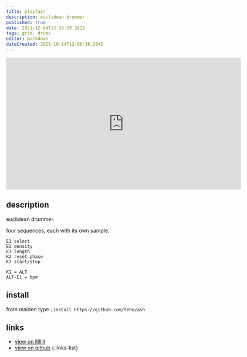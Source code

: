 ```yaml
---
title: playfair
description: euclidean drummer
published: true
date: 2021-12-04T12:38:59.242Z
tags: grid, drums
editor: markdown
dateCreated: 2021-10-14T12:08:36.204Z
---
```


<iframe src="https://player.vimeo.com/video/270668759?h=e450935123&title=0&byline=0&portrait=0" width="640" height="360" frameborder="0" allow="autoplay; fullscreen; picture-in-picture" allowfullscreen></iframe>

## description

euclidean drummer.

four sequences, each with its own sample.

```
E1 select
E2 density
E3 length
K2 reset phase
K3 start/stop

K1 = ALT
ALT-E1 = bpm
```

## install

from maiden type
`;install https://github.com/tehn/ash`

## links

- [view on llllllll](https://llllllll.co/t/ash-a-small-collection/21349)
- [view on github](https://github.com/tehn/ash)
{.links-list}

